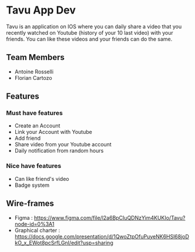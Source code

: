 # Tavu App Dev

Tavu is an application on IOS where you can daily share a video that you recently watched on Youtube (history of your 10 last video) with your friends.
You can like these videos and your friends can do the same.

## Team Members

- Antoine Rosselli 
- Florian Cartozo

## Features

### Must have features
- Create an Account
- Link your Account with Youtube
- Add friend
- Share video from your Youtube account
- Daily notification from random hours

### Nice have features
- Can like friend's video
- Badge system

## Wire-frames
- Figma : https://www.figma.com/file/l2a6BpCIuQDNzYim4KUKIo/Tavu?node-id=0%3A1
- Graphical charter : https://docs.google.com/presentation/d/1QwoZtpOfuPuyeNK6HSl68joDkO_x_EWot8pcSrfLGnI/edit?usp=sharing
